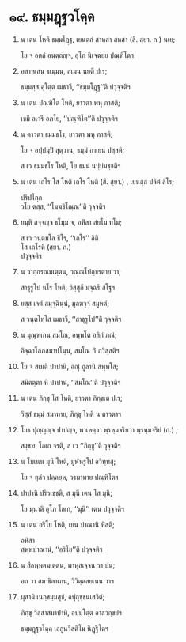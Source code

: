 <h1>๑๙. ธมฺมฎฺฐวโคฺค</h1>
<ol>
<li>
น  
เตน โหติ ธมฺมโฎฺฐ, เยนตฺถํ สาหสา  
สหสา (สี. สฺยา. ก.)  
นเย;  
  
โย จ อตฺถํ อนตฺถญฺจ, อุโภ นิเจฺฉยฺย ปณฺฑิโตฯ  
</li>
  
<li>
อสาหเสน  
ธเมฺมน, สเมน นยตี ปเร;  
  
ธมฺมสฺส คุโตฺต เมธาวี, ‘‘ธมฺมโฎฺฐ’’ติ ปวุจฺจติฯ  
</li>
  
<li>
น เตน ปณฺฑิโต โหติ, ยาวตา พหุ ภาสติ;  
  
เขมี อเวรี อภโย, ‘‘ปณฺฑิโต’’ติ ปวุจฺจติฯ  
</li>
  
<li>
น ตาวตา ธมฺมธโร, ยาวตา พหุ ภาสติ;  
  
โย จ อปฺปมฺปิ สุตฺวาน, ธมฺมํ กาเยน ปสฺสติ;  
  
ส เว ธมฺมธโร โหติ, โย ธมฺมํ นปฺปมชฺชติฯ  
</li>
  
<li>
น  
เตน เถโร โส โหติ  
เถโร โหติ (สี. สฺยา.)  
, เยนสฺส ปลิตํ สิโร;  
  
ปริปโกฺก  
วโย ตสฺส, ‘‘โมฆชิโณฺณ’’ติ วุจฺจติฯ  
</li>
  
<li>
ยมฺหิ สจฺจญฺจ ธโมฺม จ, อหิํสา สํยโม ทโม;  
  
ส เว วนฺตมโล ธีโร, ‘‘เถโร’’ อิติ  
โส เถโรติ (สฺยา. ก.)  
ปวุจฺจติฯ  
</li>
  
<li>
น วากฺกรณมเตฺตน, วณฺณโปกฺขรตาย วา;  
  
สาธุรูโป นโร โหติ, อิสฺสุกี มจฺฉรี สโฐฯ  
</li>
  
<li>
ยสฺส เจตํ สมุจฺฉินฺนํ, มูลฆจฺจํ สมูหตํ;  
  
ส วนฺตโทโส เมธาวี, ‘‘สาธุรูโป’’ติ วุจฺจติฯ  
</li>
  
<li>
น มุณฺฑเกน สมโณ, อพฺพโต อลิกํ ภณํ;  
  
อิจฺฉาโลภสมาปโนฺน, สมโณ กิํ ภวิสฺสติฯ  
</li>
  
<li>
โย  
จ สเมติ ปาปานิ, อณุํ ถูลานิ สพฺพโส;  
  
สมิตตฺตา หิ ปาปานํ, ‘‘สมโณ’’ติ ปวุจฺจติฯ  
</li>
  
<li>
น  
เตน ภิกฺขุ โส โหติ, ยาวตา ภิกฺขเต ปเร;  
  
วิสฺสํ ธมฺมํ สมาทาย, ภิกฺขุ โหติ น ตาวตาฯ  
</li>
  
<li>
โยธ ปุญฺญญฺจ ปาปญฺจ, พาเหตฺวา พฺรหฺมจริยวา  
พฺรหฺมจริยํ (ก.)  
;  
  
สงฺขาย โลเก จรติ, ส เว ‘‘ภิกฺขู’’ติ วุจฺจติฯ  
</li>
  
<li>
น โมเนน มุนี โหติ, มูฬฺหรูโป อวิทฺทสุ;  
  
โย จ ตุลํว ปคฺคยฺห, วรมาทาย ปณฺฑิโตฯ  
</li>
  
<li>
ปาปานิ  
ปริวเชฺชติ, ส มุนี เตน โส มุนิ;  
  
โย มุนาติ อุโภ โลเก, ‘‘มุนิ’’ เตน ปวุจฺจติฯ  
</li>
  
<li>
น เตน อริโย โหติ, เยน ปาณานิ หิํสติ;  
  
อหิํสา  
สพฺพปาณานํ, ‘‘อริโย’’ติ ปวุจฺจติฯ  
</li>
  
<li>
น สีลพฺพตมเตฺตน, พาหุสเจฺจน วา ปน;  
  
อถ วา สมาธิลาเภน, วิวิตฺตสยเนน วาฯ  
</li>
  
<li>
ผุสามิ เนกฺขมฺมสุขํ, อปุถุชฺชนเสวิตํ;  
  
ภิกฺขุ วิสฺสาสมาปาทิ, อปฺปโตฺต อาสวกฺขยํฯ  
</li>
  
ธมฺมฎฺฐวโคฺค เอกูนวีสติโม นิฎฺฐิโตฯ  
</li>
  
  
  
  
  